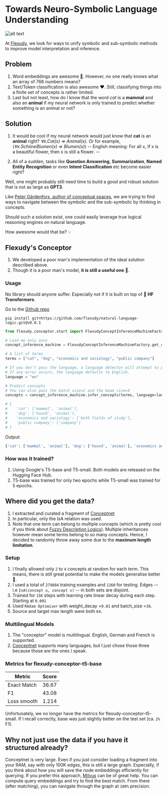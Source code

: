 # Towards Neuro-Symbolic Language Understanding

![alt text](https://www.flexudy.com/wp-content/uploads/2021/09/conceptor.png "Flexudy's conceptor")

At [Flexudy](https://flexudy.com), we look for ways to unify symbolic and sub-symbolic methods to improve model interpretation and inference.

## Problem

1. Word embeddings are awesome 🚀. However, no one really knows what an array of 768 numbers means?
2. Text/Token classification is also awesome ❤️‍. Still, classifying things into a finite set of concepts is rather limited.
3. Last but not least, how do I know that the word *cat* is a **mammal** and also an **animal** if my neural network is only trained to predict whether something is an animal or not?

## Solution

1. It would be cool if my neural network would just know that **cat** is an **animal** right? *∀x.Cat(x) ⇒ Animal(x)*.
Or for example, (*∀x.SchöneBlumen(x) ⇒ Blumen(x)*) -- English meaning: For all x, If x is a beautiful flower, then x is still a flower. --

2. All of a sudden, tasks like **Question Answering**, **Summarization**, **Named Entity Recognition** or even **Intent Classification** etc become easier right?

Well, one might probably still need time to build a good and robust solution that is not as large as **GPT3**.

Like [Peter Gärdenfors, author of conceptual spaces](https://www.goodreads.com/book/show/1877443.Conceptual_Spaces), we are trying to find ways to navigate between the symbolic and the sub-symbolic by thinking in concepts.

Should such a solution exist, one could easily leverage true logical reasoning engines on natural language.

How awesome would that be? 💡

## Flexudy's Conceptor

1. We developed a poor man's implementation of the ideal solution described above.
2. Though it is a poor man's model, **it is still a useful one** 🤗.

### Usage

No library should anyone suffer. Especially not if it is built on top of 🤗 **HF Transformers**.


Go to the [Github repo](https://github.com/flexudy/natural-language-logic)

`pip install git+https://github.com/flexudy/natural-language-logic.git@v0.0.1`

```python
from flexudy.conceptor.start import FlexudyConceptInferenceMachineFactory

# Load me only once
concept_inference_machine = FlexudyConceptInferenceMachineFactory.get_concept_inference_machine()

# A list of terms.
terms = ["cat", "dog", "economics and sociology", "public company"]

# If you don't pass the language, a language detector will attempt to predict it for you
# If any error occurs, the language defaults to English.
language = "en"

# Predict concepts
# You can also pass the batch_size=2 and the beam_size=4
concepts = concept_inference_machine.infer_concepts(terms, language=language)

# {
#    'cat': ['mammal', 'animal'], 
#    'dog': ['hound', 'animal'], 
#    'economics and sociology': ['both fields of study'], 
#    'public company': ['company']
# }

```

Output:

```python
{'cat': ['mammal', 'animal'], 'dog': ['hound', 'animal'], 'economics and sociology': ['both fields of study'], 'public company': ['company']}
```

### How was it trained?

1. Using Google's T5-base and T5-small. Both models are released on the Hugging Face Hub.
2. T5-base was trained for only two epochs while T5-small was trained for 5 epochs.

## Where did you get the data?

1. I extracted and curated a fragment of [Conceptnet](https://conceptnet.io/)
2. In particular, only the IsA relation was used.
3. Note that one term can belong to multiple concepts (which is pretty cool if you think about [Fuzzy Description Logics](https://lat.inf.tu-dresden.de/~stefborg/Talks/QuantLAWorkshop2013.pdf)).
Multiple inheritances however mean some terms belong to so many concepts. Hence, I decided to randomly throw away some due to the **maximum length limitation**.

### Setup
1. I finally allowed only `2` to `4` concepts at random for each term. This means, there is still great potential to make the models generalise better 🚀.
3. I used a total of `279884` training examples and `1260` for testing. Edges -- i.e `IsA(concept u, concept v)` -- in both sets are disjoint.
4. Trained for `15K` steps with learning rate linear decay during each step. Starting at `0.001`
5. Used `RAdam Optimiser` with weight_decay =`0.01` and batch_size =`36`.
6. Source and target max length were both `64`.

### Multilingual Models

1. The "conceptor" model is multilingual. English, German and French is supported.
2. [Conceptnet](https://conceptnet.io/) supports many languages, but I just chose those three because those are the ones I speak.

### Metrics for flexudy-conceptor-t5-base

| Metric        |         Score |
| ------------- |:-------------:|
| Exact Match   | 36.67         |
| F1            | 43.08         |
| Loss smooth   | 1.214         |

Unfortunately, we no longer have the metrics for flexudy-conceptor-t5-small. If I recall correctly, base was just slightly better on the test set (ca. `2%` F1).

## Why not just use the data if you have it structured already?

Conceptnet is very large. Even if you just consider loading a fragment into your RAM, say with only 100K edges, this is still a large graph.
Especially, if you think about how you will save the node embeddings efficiently for querying.
If you prefer this approach, [Milvus](https://github.com/milvus-io/pymilvus) can be of great help.
You can compute query embeddings and try to find the best match. From there (after matching), you can navigate through the graph at `100%` precision.
